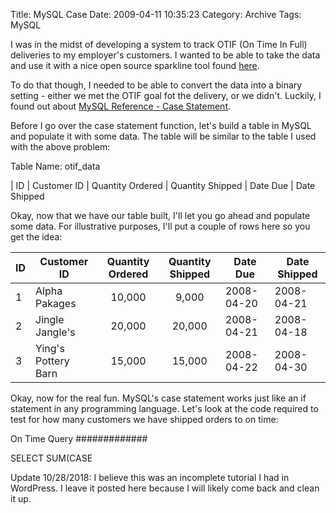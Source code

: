 Title: MySQL Case
Date:  2009-04-11 10:35:23
Category: Archive
Tags: MySQL

I was in the midst of developing a system to track OTIF (On Time In Full)  deliveries to my employer's customers.  I 
wanted to be able to take the data and use it with a nice open source sparkline tool found [here](http://sparkline.org/).

To do that though, I needed to be able to convert the data into a binary setting - either we met the OTIF goal fot the 
delivery, or we didn't.  Luckily, I found out about [MySQL Reference - Case Statement](http://dev.mysql.com/doc/refman/5.0/en/case-statement.html).

Before I go over the case statement function, let's build a table in MySQL and populate it with some data.  The table 
will be similar to the table I used with the above problem:

Table Name: otif_data

| ID  |   Customer ID  |  Quantity Ordered  |  Quantity Shipped  |  Date Due  |  Date Shipped

Okay, now that we have our table built, I'll let you go ahead and populate some data.  For illustrative purposes, I'll 
put a couple of rows here so you get the idea:

| ID  |   Customer ID        |  Quantity Ordered  |  Quantity Shipped  |  Date Due  |  Date Shipped  |
| --- |  -------------       |  :--------------:  |  :---------------: |  --------  |  ------------  |
|  1  |  Alpha Pakages       |      10,000        |       9,000        | 2008-04-20 |  2008-04-21    |
|  2  |  Jingle Jangle's     |      20,000        |      20,000        | 2008-04-21 |  2008-04-18    |
|  3  |  Ying's Pottery Barn |      15,000        |      15,000        | 2008-04-22 |  2008-04-30    |

Okay, now for the real fun.  MySQL's case statement works just like an if statement in any programming language.  Let's
look at the code required to test for how many customers we have shipped orders to on time:

On Time Query
#############

SELECT SUM(CASE


Update 10/28/2018:  I believe this was an incomplete tutorial I had in WordPress.  I leave it posted here because I will likely 
come back and clean it up.